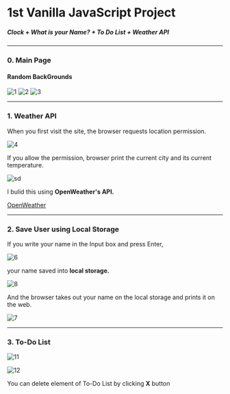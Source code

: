 1st Vanilla JavaScript Project
================================
##### Clock + What is your Name? + To Do List + Weather API
<hr/>

### 0. Main Page
#### Random BackGrounds
![1](https://user-images.githubusercontent.com/67461578/85852674-09097100-b7ec-11ea-8ff8-5c2727f73cf6.png)
![2](https://user-images.githubusercontent.com/67461578/85852679-0b6bcb00-b7ec-11ea-8471-07b99833baea.png)
![3](https://user-images.githubusercontent.com/67461578/85852682-0d358e80-b7ec-11ea-870e-5fdc56e74f5f.png)
<hr/>

### 1. Weather API

When you first visit the site, the browser requests location permission.

![4](https://user-images.githubusercontent.com/67461578/85854084-b67d8400-b7ee-11ea-8f4b-b3e85137de78.png)

If you allow the permission, browser print the current city and its current temperature.

![sd](https://user-images.githubusercontent.com/67461578/85854573-9b5f4400-b7ef-11ea-818b-970d1b26aad1.jpg)

I bulid this using **OpenWeather's API.**

[OpenWeather](https://openweathermap.org/)
<hr/>

### 2. Save User using Local Storage

If you write your name in the Input box and press Enter, 

![6](https://user-images.githubusercontent.com/67461578/85855725-b16e0400-b7f1-11ea-8c90-42cfb1d86b4f.png)

your name saved into **local storage.**

![8](https://user-images.githubusercontent.com/67461578/85855731-b29f3100-b7f1-11ea-9f39-06fbe719ae4a.png)

And the browser takes out your name on the local storage and prints it on the web.

![7](https://user-images.githubusercontent.com/67461578/85855728-b29f3100-b7f1-11ea-866e-3bdd917a5076.png)
<hr/>

### 3. To-Do List


![11](https://user-images.githubusercontent.com/67461578/85856366-dc0c8c80-b7f2-11ea-8ce4-e6c252857b4c.png)

![12](https://user-images.githubusercontent.com/67461578/85856370-dd3db980-b7f2-11ea-99e4-a134094d5cca.png)

You can delete element of To-Do List by clicking **X** button
